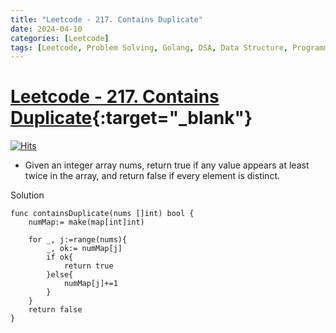 ```yaml
---
title: "Leetcode - 217. Contains Duplicate"
date: 2024-04-10
categories: [Leetcode]
tags: [Leetcode, Problem Solving, Golang, DSA, Data Structure, Programming, Algorithm, Array, Hash Table, Sorting]
---
```


# [Leetcode - 217. Contains Duplicate](https://leetcode.com/problems/contains-duplicate/description/){:target="_blank"}
[![Hits](https://hits.sh/mokhlesurr031.github.io/posts/leetcode-contains-duplicate.svg)](https://hits.sh/mokhlesurr031.github.io/posts/leetcode-contains-duplicate/)

- Given an integer array nums, return true if any value appears at least twice in the array, and return false if every element is distinct.

Solution
```
func containsDuplicate(nums []int) bool {
    numMap:= make(map[int]int)

    for _, j:=range(nums){
        _, ok:= numMap[j]
        if ok{
            return true
        }else{
            numMap[j]+=1
        }
    }
    return false
}
```
